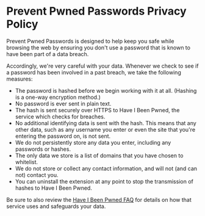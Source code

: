 # Prevent Pwned Passwords Privacy Policy

Prevent Pwned Passwords is designed to help keep you safe while browsing the web by ensuring you don't use a password that is known to have been part of a data breach.

Accordingly, we're very careful with your data. Whenever we check to see if a password has been involved in a past breach, we take the following measures:
* The password is hashed before we begin working with it at all. (Hashing is a one-way encryption method.)
* No password is ever sent in plain text.
* The hash is sent securely over HTTPS to Have I Been Pwned, the service which checks for breaches.
* No additional identifying data is sent with the hash. This means that any other data, such as any username you enter or even the site that you're entering the password on, is not sent.
* We do not persistently store any data you enter, including any passwords or hashes.
* The only data we store is a list of domains that you have chosen to whitelist.
* We do not store or collect any contact information, and will not (and can not) contact you.
* You can uninstall the extension at any point to stop the transmission of hashes to Have I Been Pwned.

Be sure to also review the [Have I Been Pwned FAQ](https://haveibeenpwned.com/FAQs) for details on how that service uses and safeguards your data.

